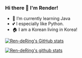 ### Hi there 👋 I'm Render!

- 🌱 I’m currently learning Java
- 💕 I especially like Python.
- 🏠 I am a Korean living in Korea!

[![Ren-deRing's GitHub stats](https://github-readme-stats.vercel.app/api?username=Ren-deRing)](https://github.com/anuraghazra/github-readme-stats)

[![Ren-deRing's github stats](https://github-readme-stats.vercel.app/api/top-langs/?username=Ren-deRing&show_icons=true&hide_border=true&title_color=004386&icon_color=004386&layout=compact)](https://github.com/Ren-deRing)     
